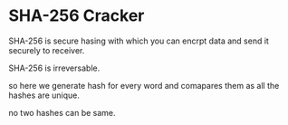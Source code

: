 # SHA-256 Cracker

SHA-256 is secure hasing with which you can encrpt data and send it securely to receiver.

SHA-256 is irreversable.

so here we generate hash for every word and comapares them as all the hashes are unique.

no two hashes can be same.



